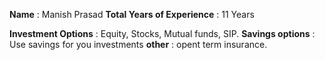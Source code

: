 **Name** : Manish Prasad
**Total Years of Experience** : 11 Years

**Investment Options** : Equity, Stocks, Mutual funds, SIP. 
**Savings options** : Use savings for you investments
**other** : opent term insurance. 
